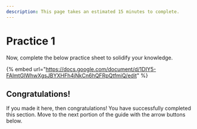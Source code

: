 ```yaml
---
description: This page takes an estimated 15 minutes to complete.
---
```


# Practice 1

Now, complete the below practice sheet to solidify your knowledge.

{% embed url="https://docs.google.com/document/d/1DIY5-FAlmtGlWhwXgsJBYXHFh4jNkCn6hQFRpQtfmiQ/edit" %}

## Congratulations!

If you made it here, then congratulations! You have successfully completed this section. Move to the next portion of the guide with the arrow buttons below.
